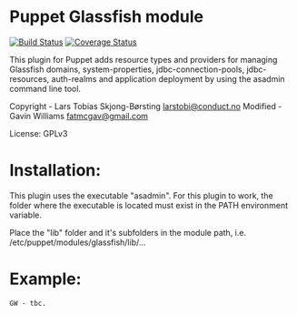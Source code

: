 Puppet Glassfish module
============================

[![Build Status](https://secure.travis-ci.org/fatmcgav/puppet-glassfish.png)](http://travis-ci.org/fatmcgav/puppet-glassfish)
[![Coverage Status](https://coveralls.io/repos/fatmcgav/puppet-glassfish/badge.png?branch=master)](https://coveralls.io/r/fatmcgav/puppet-glassfish?branch=master)

This plugin for Puppet adds resource types and providers for managing Glassfish
domains, system-properties, jdbc-connection-pools, jdbc-resources, auth-realms
and application deployment by using the asadmin command line tool.

Copyright - Lars Tobias Skjong-Børsting <larstobi@conduct.no>
Modified - Gavin Williams <fatmcgav@gmail.com>

License: GPLv3

Installation:
=============
This plugin uses the executable "asadmin". For this plugin to work, the
folder where the executable is located must exist in the PATH environment
variable.

Place the "lib" folder and it's subfolders in the module path,
i.e. /etc/puppet/modules/glassfish/lib/...

Example:
========

    GW - tbc.